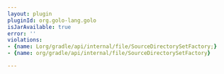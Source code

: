 ```yaml
---
layout: plugin
pluginId: org.golo-lang.golo
isJarAvailable: true
error: ''
violations:
- {name: Lorg/gradle/api/internal/file/SourceDirectorySetFactory;}
- {name: org/gradle/api/internal/file/SourceDirectorySetFactory}

---
```

